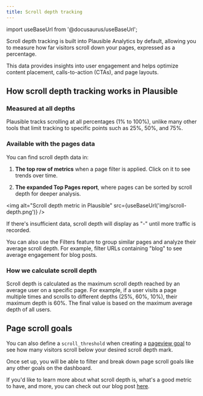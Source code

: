 ```yaml
---
title: Scroll depth tracking
---
```


import useBaseUrl from '@docusaurus/useBaseUrl';

Scroll depth tracking is built into Plausible Analytics by default, allowing you to measure how far visitors scroll down your pages, expressed as a percentage.

This data provides insights into user engagement and helps optimize content placement, calls-to-action (CTAs), and page layouts.

## How scroll depth tracking works in Plausible

### Measured at all depths

Plausible tracks scrolling at all percentages (1% to 100%), unlike many other tools that limit tracking to specific points such as 25%, 50%, and 75%.

### Available with the pages data

You can find scroll depth data in:

1.  **The top row of metrics** when a page filter is applied. Click on it to see trends over time.

2.  **The expanded Top Pages report**, where pages can be sorted by scroll depth for deeper analysis.

<img alt="Scroll depth metric in Plausible" src={useBaseUrl('img/scroll-depth.png')} />

If there's insufficient data, scroll depth will display as "-" until more traffic is recorded.

You can also use the Filters feature to group similar pages and analyze their average scroll depth. For example, filter URLs containing "blog" to see average engagement for blog posts.

### How we calculate scroll depth

Scroll depth is calculated as the maximum scroll depth reached by an average user on a specific page. For example, if a user visits a page multiple times and scrolls to different depths (25%, 60%, 10%), their maximum depth is 60%. The final value is based on the maximum average depth of all users.

## Page scroll goals

You can also define a `scroll_threshold` when creating a [pageview goal](https://plausible.io/docs/pageview-goals) to see how many visitors scroll below your desired scroll depth mark.

Once set up, you will be able to filter and break down page scroll goals like any other goals on the dashboard.

If you'd like to learn more about what scroll depth is, what's a good metric to have, and more, you can check out our blog post [here](https://plausible.io/blog/scroll-depth-tracking).
